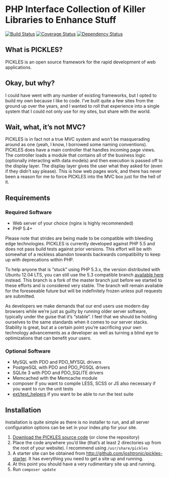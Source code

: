 # PHP Interface Collection of Killer Libraries to Enhance Stuff

[![Build Status](https://travis-ci.org/joshtronic/pickles.png?branch=master)](https://travis-ci.org/joshtronic/pickles)
[![Coverage Status](https://coveralls.io/repos/joshtronic/pickles/badge.png)](https://coveralls.io/r/joshtronic/pickles)
[![Dependency Status](https://gemnasium.com/joshtronic/pickles.png)](https://gemnasium.com/joshtronic/pickles)

## What is PICKLES?

PICKLES is an open source framework for the rapid development of web applications.

## Okay, but why?

I could have went with any number of existing frameworks, but I opted to build my own because I like to code. I’ve built quite a few sites from the ground up over the years, and I wanted to roll that experience into a single system that I could not only use for my sites, but share with the world.

## Wait, what, it’s not MVC?

PICKLES is in fact not a true MVC system and won’t be masquerading around as one (yeah, I know, I borrowed some naming conventions). PICKLES does have a main controller that handles incoming page views. The controller loads a module that contains all of the business logic (optionally interacting with data models) and then execution is passed off to the display layer. The display layer gives the user what they asked for (even if they didn’t say please). This is how web pages work, and there has never been a reason for me to force PICKLES into the MVC box just for the hell of it.

## Requirements

### Required Software

* Web server of your choice (nginx is highly recommended)
* PHP 5.4+

Please note that strides are being made to be compatible with bleeding edge technologies. PICKLES is currently developed against PHP 5.5 and does not pass build tests against prior versions. This effort will be with somewhat of a reckless abandon towards backwards compatibility to keep up with deprecations within PHP.

To help anyone that is “stuck” using PHP 5.3.x, the version distributed with Ubuntu 12.04 LTS, you can still use the 5.3 compatible branch [available here](https://github.com/joshtronic/pickles/archive/php53-compatible.zip) instead. This branch is a fork of the master branch just before we started to these efforts and is considered very stable. The branch will remain available for the foreseeable future but will be indefinitely frozen unless pull requests are submitted.

As developers we make demands that our end users use modern day browsers while we’re just as guilty by running older server software, typically under the guise that it’s “stable”. I feel that we should be holding ourselves to the same standards when it comes to our server stacks. Stability is great, but at a certain point you’re sacrificing your own technology advancements as a developer as well as turning a blind eye to optimizations that can benefit your users.

### Optional Software

* MySQL with PDO and PDO_MYSQL drivers
* PostgreSQL with PDO and PDO_PGSQL drivers
* SQLite 3 with PDO and PDO_SQLITE drivers
* Memcached with the Memcache module
* composer if you want to compile LESS, SCSS or JS also necessary if you want
  to run the unit tests
* [ext/test_helpers](https://github.com/php-test-helpers/php-test-helpers) if you want to be able to run the test suite

## Installation

Installation is quite simple as there is no installer to run, and all server configuration options can be set in your index.php for your site.

1. [Download the PICKLES source code](https://github.com/joshtronic/pickles/archive/master.zip) (or clone the repository)
2. Place the code anywhere you’d like (that’s at least 2 directories up from the root of your website). I recommend using `/usr/share/pickles`
3. A starter site can be obtained from http://github.com/joshtronic/pickles-starter. It has everything you need to get a site up and running.
4. At this point you should have a very rudimentary site up and running.
5. Run `composer update`
